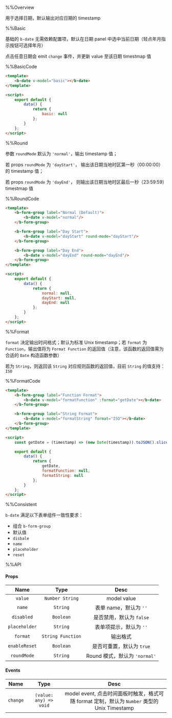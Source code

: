 %%Overview

用于选择日期，默认输出对应日期的 timestamp

%%Basic

基础的 `b-date` 无需依赖配置项，默认在日期 panel 中选中当前日期（轻点年月指示按钮可选择年月）

点击任意日期会 emit `change` 事件，并更新 value 至该日期 timestmap 值

%%BasicCode

```html
<template>
    <b-date v-model="basic"></b-date>
</template>

<script>
    export default {
        data() {
            return {
                basic: null
            };
        }
    };
</script>
```

%%Round

参数 `roundMode` 默认为 `'normal'`，输出 timestamp 值； 

若 props `roundMode` 为 `'dayStart'`， 输出该日期当地时区第一秒（00:00:00）的 timestamp 值； 

若 props `roundMode` 为 `'dayEnd'`， 则输出该日期当地时区最后一秒（23:59:59）timestmap 值

%%RoundCode

```html
<template>
    <b-form-group label="Normal (Default)">
        <b-date v-model="normal"/>
    </b-form-group>

    <b-form-group label="Day Start">
        <b-date v-model="dayStart" round-mode="dayStart"/>
    </b-form-group>

    <b-form-group label="Day End">
        <b-date v-model="dayEnd" round-mode="dayEnd"/>
    </b-form-group>
</template>

<script>
    export default {
        data() {
            return {
                normal: null,
                dayStart: null,
                dayEnd: null
            };
        }
    };
</script>
```

%%Format

`format` 决定输出时间格式；默认为标准 Unix timestamp；若 `format` 为 `Function`，输出值将为 `Format Function` 的返回值（注意，该函数的返回值需为合适的 `Date` 构造函数参数）

若为 `String`，则返回该 `String` 对应规则函数的返回值，目前 `String` 的值支持：`ISO`

%%FormatCode

```html
<template>
    <b-form-group label="Function Format">
        <b-date v-model="formatFunction" :format="getDate"></b-date>
    </b-form-group>

    <b-form-group label="String Format">
        <b-date v-model="formatString" format="ISO"></b-date>
    </b-form-group>
</template>

<script>
    const getDate = (timestamp) => (new Date(timestamp)).toJSON().slice(0, 10);

    export default {
        data() {
            return {
                getDate,
                formatFunction: null,
                formatString: null
            };
        }
    };
</script>
```

%%Consistent

`b-date` 满足以下表单组件一致性要求：
* 组合 `b-form-group`
* 默认值
* `disbale`
* `name`
* `placeholder`
* `reset`

%%API

#### Props

|Name|Type|Desc|
|:-:|:-:|:-:|
|`value`|`Number String`|model value|
|`name`|`String`|表单 name，默认为 `''`|
|`disabled`|`Boolean`|是否禁用，默认为 `false`|
|`placeholder`|`String`|表单项提示，默认为 `''`|
|`format`|`String Function`|输出格式|
|`enableReset`|`Boolean`|是否可重置，默认为 `true`|
|`roundMode`|`String`|Round 模式，默认为 `'normal'`|

#### Events

|Name|Type|Desc|
|:-:|:-:|:-:|
|`change`|`(value: any) => void`|model event, 点击时间面板时触发，格式可随 format 定制，默认为 `Number` 类型的 Unix Timestamp|